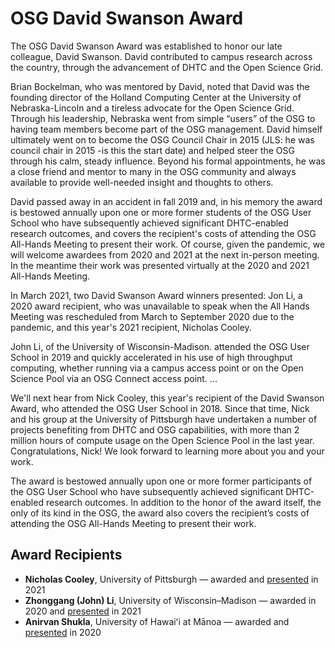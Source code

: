 # OSG David Swanson Award

The OSG David Swanson Award was established to honor our late colleague, David Swanson. David contributed to campus research across the country, through the advancement of DHTC and the Open Science Grid. 

Brian Bockelman, who was mentored by David, noted that David was the founding director of the Holland Computing Center at the University of Nebraska-Lincoln and a tireless advocate for the Open Science Grid.  Through his leadership, Nebraska went from simple “users” of the OSG to having team members become part of the OSG management.  David himself ultimately went on to become the OSG Council Chair in 2015 (JLS: he was council chair in 2015 -is this the start date) and helped steer the OSG through his calm, steady influence.  Beyond his formal appointments, he was a close friend and mentor to many in the OSG community and always available to provide well-needed insight and thoughts to others.

David passed away in an accident in fall 2019 and, in his memory the award is bestowed annually upon one or more former students of the OSG User School who have subsequently achieved significant DHTC-enabled research outcomes, and covers the recipient's costs of attending the OSG All-Hands Meeting to present their work. Of course, given the pandemic, we will welcome awardees from 2020 and 2021 at the next in-person meeting. In the meantime their work was presented virtually at the 2020 and 2021 All-Hands Meeting.  

In March 2021, two David Swanson Award winners presented: Jon Li, a 2020  award recipient, who was unavailable to speak when the All Hands Meeting was rescheduled from March to September 2020 due to the pandemic, and this year's 2021 recipient, Nicholas Cooley.

John Li, of the University of Wisconsin-Madison. attended the OSG User School in 2019 and quickly accelerated in his use of high throughput computing, whether running via a campus access point or on the Open Science Pool via an OSG Connect access point. 
...

We'll next hear from Nick Cooley, this year's recipient of the David Swanson Award, who attended the OSG User School in 2018. Since that time, Nick and his group at the University of Pittsburgh have undertaken a number of projects benefiting from DHTC and OSG capabilities, with more than 2 million hours of compute usage on the Open Science Pool in the last year. Congratulations, Nick! We look forward to learning more about you and your work.



The award is bestowed annually upon one or more former participants of the OSG User School
who have subsequently achieved significant DHTC-enabled research outcomes.
In addition to the honor of the award itself, the only of its kind in the OSG,
the award also covers the recipient’s costs of attending
the OSG All-Hands Meeting to present their work.

## Award Recipients

*   **Nicholas Cooley**, University of Pittsburgh &mdash;
    awarded and [presented](https://indico.fnal.gov/event/47040/contributions/208348/) in 2021
*   **Zhonggang (John) Li**, University of Wisconsin–Madison &mdash;
    awarded in 2020 and [presented](https://indico.fnal.gov/event/47040/contributions/208347/) in 2021
*   **Anirvan Shukla**, University of Hawaiʻi at Mānoa &mdash;
    awarded and [presented](https://indico.fnal.gov/event/22127/contributions/194478/) in 2020
